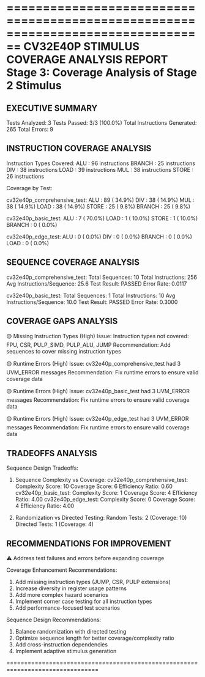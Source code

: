 ================================================================================
CV32E40P STIMULUS COVERAGE ANALYSIS REPORT
Stage 3: Coverage Analysis of Stage 2 Stimulus
================================================================================

EXECUTIVE SUMMARY
----------------------------------------
Tests Analyzed: 3
Tests Passed: 3/3 (100.0%)
Total Instructions Generated: 265
Total Errors: 9

INSTRUCTION COVERAGE ANALYSIS
----------------------------------------
Instruction Types Covered:
  ALU         :     96 instructions
  BRANCH      :     25 instructions
  DIV         :     38 instructions
  LOAD        :     39 instructions
  MUL         :     38 instructions
  STORE       :     26 instructions

Coverage by Test:

  cv32e40p_comprehensive_test:
    ALU         :   89 ( 34.9%)
    DIV         :   38 ( 14.9%)
    MUL         :   38 ( 14.9%)
    LOAD        :   38 ( 14.9%)
    STORE       :   25 (  9.8%)
    BRANCH      :   25 (  9.8%)

  cv32e40p_basic_test:
    ALU         :    7 ( 70.0%)
    LOAD        :    1 ( 10.0%)
    STORE       :    1 ( 10.0%)
    BRANCH      :    0 (  0.0%)

  cv32e40p_edge_test:
    ALU         :    0 (  0.0%)
    DIV         :    0 (  0.0%)
    BRANCH      :    0 (  0.0%)
    LOAD        :    0 (  0.0%)

SEQUENCE COVERAGE ANALYSIS
----------------------------------------

  cv32e40p_comprehensive_test:
    Total Sequences: 10
    Total Instructions: 256
    Avg Instructions/Sequence: 25.6
    Test Result: PASSED
    Error Rate: 0.0117

  cv32e40p_basic_test:
    Total Sequences: 1
    Total Instructions: 10
    Avg Instructions/Sequence: 10.0
    Test Result: PASSED
    Error Rate: 0.3000

COVERAGE GAPS ANALYSIS
----------------------------------------

🟡 Missing Instruction Types (High)
  Issue: Instruction types not covered: FPU, CSR, PULP_SIMD, PULP_ALU, JUMP
  Recommendation: Add sequences to cover missing instruction types

🟡 Runtime Errors (High)
  Issue: cv32e40p_comprehensive_test had 3 UVM_ERROR messages
  Recommendation: Fix runtime errors to ensure valid coverage data

🟡 Runtime Errors (High)
  Issue: cv32e40p_basic_test had 3 UVM_ERROR messages
  Recommendation: Fix runtime errors to ensure valid coverage data

🟡 Runtime Errors (High)
  Issue: cv32e40p_edge_test had 3 UVM_ERROR messages
  Recommendation: Fix runtime errors to ensure valid coverage data

TRADEOFFS ANALYSIS
----------------------------------------
Sequence Design Tradeoffs:

1. Sequence Complexity vs Coverage:
   cv32e40p_comprehensive_test:
     Complexity Score: 10
     Coverage Score: 6
     Efficiency Ratio: 0.60
   cv32e40p_basic_test:
     Complexity Score: 1
     Coverage Score: 4
     Efficiency Ratio: 4.00
   cv32e40p_edge_test:
     Complexity Score: 0
     Coverage Score: 4
     Efficiency Ratio: 4.00

2. Randomization vs Directed Testing:
   Random Tests: 2 (Coverage: 10)
   Directed Tests: 1 (Coverage: 4)

RECOMMENDATIONS FOR IMPROVEMENT
----------------------------------------
⚠️  Address test failures and errors before expanding coverage

Coverage Enhancement Recommendations:
1. Add missing instruction types (JUMP, CSR, PULP extensions)
2. Increase diversity in register usage patterns
3. Add more complex hazard scenarios
4. Implement corner case testing for all instruction types
5. Add performance-focused test scenarios

Sequence Design Recommendations:
1. Balance randomization with directed testing
2. Optimize sequence length for better coverage/complexity ratio
3. Add cross-instruction dependencies
4. Implement adaptive stimulus generation

================================================================================